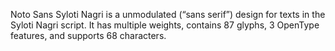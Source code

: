 Noto Sans Syloti Nagri is a unmodulated (“sans serif”) design for texts in the Syloti Nagri script. It has multiple weights, contains 87 glyphs, 3 OpenType features, and supports 68 characters.